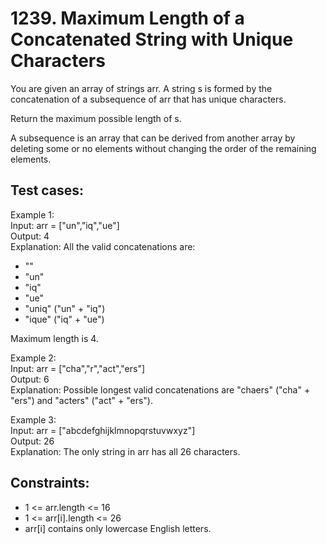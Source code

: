 # 1239. Maximum Length of a Concatenated String with Unique Characters

You are given an array of strings arr. A string s is formed by the concatenation of a subsequence of arr that has unique characters.

Return the maximum possible length of s.

A subsequence is an array that can be derived from another array by deleting some or no elements without changing the order of the remaining elements.

## Test cases:

Example 1: \
Input: arr = ["un","iq","ue"] \
Output: 4 \
Explanation: All the valid concatenations are:

- ""
- "un"
- "iq"
- "ue"
- "uniq" ("un" + "iq")
- "ique" ("iq" + "ue")

Maximum length is 4.

Example 2: \
Input: arr = ["cha","r","act","ers"] \
Output: 6 \
Explanation: Possible longest valid concatenations are "chaers" ("cha" + "ers") and "acters" ("act" + "ers").

Example 3: \
Input: arr = ["abcdefghijklmnopqrstuvwxyz"] \
Output: 26 \
Explanation: The only string in arr has all 26 characters.

## Constraints:

- 1 <= arr.length <= 16
- 1 <= arr[i].length <= 26
- arr[i] contains only lowercase English letters.
